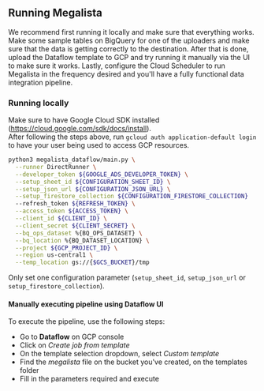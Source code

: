 ## Running Megalista

We recommend first running it locally and make sure that everything works.
Make some sample tables on BigQuery for one of the uploaders and make sure that the data is getting correctly to the destination.
After that is done, upload the Dataflow template to GCP and try running it manually via the UI to make sure it works.
Lastly, configure the Cloud Scheduler to run Megalista in the frequency desired and you'll have a fully functional data integration pipeline.

### Running locally
Make sure to have Google Cloud SDK installed (https://cloud.google.com/sdk/docs/install).  
After following the steps above, run `gcloud auth application-default login` to have your user being used to access GCP resources.

```bash
python3 megalista_dataflow/main.py \
  --runner DirectRunner \
  --developer_token ${GOOGLE_ADS_DEVELOPER_TOKEN} \
  --setup_sheet_id ${CONFIGURATION_SHEET_ID} \
  --setup_json_url ${CONFIGURATION_JSON_URL} \
  --setup_firestore_collection ${CONFIGURATION_FIRESTORE_COLLECTION}
  --refresh_token ${REFRESH_TOKEN} \
  --access_token ${ACCESS_TOKEN} \
  --client_id ${CLIENT_ID} \
  --client_secret ${CLIENT_SECRET} \
  --bq_ops_dataset %{BQ_OPS_DATASET} \
  --bq_location %{BQ_DATASET_LOCATION} \
  --project ${GCP_PROJECT_ID} \
  --region us-central1 \
  --temp_location gs://{$GCS_BUCKET}/tmp
```
Only set one configuration parameter (`setup_sheet_id`, `setup_json_url` or `setup_firestore_collection`).

#### Manually executing pipeline using Dataflow UI
To execute the pipeline, use the following steps:
- Go to **Dataflow** on GCP console
- Click on *Create job from template*
- On the template selection dropdown, select *Custom template*
- Find the *megalista* file on the bucket you've created, on the templates folder
- Fill in the parameters required and execute